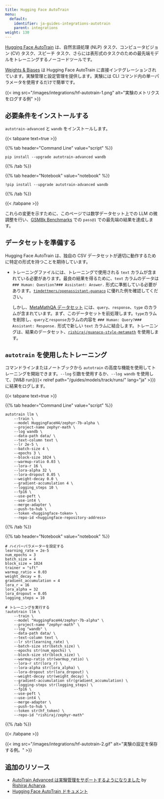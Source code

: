 ```yaml
---
title: Hugging Face AutoTrain
menu:
  default:
    identifier: ja-guides-integrations-autotrain
    parent: integrations
weight: 130
---
```


[Hugging Face AutoTrain](https://huggingface.co/docs/autotrain/index) は、自然言語処理 (NLP) タスク、コンピュータビジョン (CV) タスク、スピーチ タスク、さらには表形式のタスクのための最先端モデルをトレーニングするノーコードツールです。

[Weights & Biases](http://wandb.com/) は Hugging Face AutoTrain に直接インテグレーションされています。実験管理と設定管理を提供します。実験には CLI コマンド内の単一パラメータを使用するだけで簡単です。

{{< img src="/images/integrations/hf-autotrain-1.png" alt="実験のメトリクスをログする例" >}}

## 必要条件をインストールする

`autotrain-advanced` と `wandb` をインストールします。

{{< tabpane text=true >}}

{{% tab header="Command Line" value="script" %}}

```shell
pip install --upgrade autotrain-advanced wandb
```

{{% /tab %}}

{{% tab header="Notebook" value="notebook" %}}

```notebook
!pip install --upgrade autotrain-advanced wandb
```

{{% /tab %}}

{{< /tabpane >}}

これらの変更を示すために、このページでは数学データセット上での LLM の微調整を行い、[GSM8k Benchmarks](https://github.com/openai/grade-school-math) での `pass@1` での最先端の結果を達成します。

## データセットを準備する

Hugging Face AutoTrain は、独自の CSV データセットが適切に動作するために特定の形式を持つことを期待しています。

- トレーニングファイルには、トレーニングで使用される `text` カラムが含まれている必要があります。最良の結果を得るために、`text` カラムのデータは `### Human: Question?### Assistant: Answer.` 形式に準拠している必要があります。[`timdettmers/openassistant-guanaco`](https://huggingface.co/datasets/timdettmers/openassistant-guanaco) に優れた例を確認してください。

    しかし、[MetaMathQA データセット](https://huggingface.co/datasets/meta-math/MetaMathQA) には、`query`、`response`、`type` のカラムが含まれています。まず、このデータセットを前処理します。`type`カラムを削除し、`query`と`response`カラムの内容を `### Human: Query?### Assistant: Response.` 形式で新しい `text` カラムに結合します。トレーニングは、結果のデータセット、[`rishiraj/guanaco-style-metamath`](https://huggingface.co/datasets/rishiraj/guanaco-style-metamath) を使用します。

## `autotrain` を使用したトレーニング

コマンドラインまたはノートブックから `autotrain` の高度な機能を使用してトレーニングを開始できます。`--log` 引数を使用するか、`--log wandb` を使用して、[W&B run]({{< relref path="/guides/models/track/runs/" lang="ja" >}}) に結果をログします。

{{< tabpane text=true >}}

{{% tab header="Command Line" value="script" %}}

```shell
autotrain llm \
    --train \
    --model HuggingFaceH4/zephyr-7b-alpha \
    --project-name zephyr-math \
    --log wandb \
    --data-path data/ \
    --text-column text \
    --lr 2e-5 \
    --batch-size 4 \
    --epochs 3 \
    --block-size 1024 \
    --warmup-ratio 0.03 \
    --lora-r 16 \
    --lora-alpha 32 \
    --lora-dropout 0.05 \
    --weight-decay 0.0 \
    --gradient-accumulation 4 \
    --logging_steps 10 \
    --fp16 \
    --use-peft \
    --use-int4 \
    --merge-adapter \
    --push-to-hub \
    --token <huggingface-token> \
    --repo-id <huggingface-repository-address>
```

{{% /tab %}}

{{% tab header="Notebook" value="notebook" %}}

```notebook
# ハイパーパラメーターを設定する
learning_rate = 2e-5
num_epochs = 3
batch_size = 4
block_size = 1024
trainer = "sft"
warmup_ratio = 0.03
weight_decay = 0.
gradient_accumulation = 4
lora_r = 16
lora_alpha = 32
lora_dropout = 0.05
logging_steps = 10

# トレーニングを実行する
!autotrain llm \
    --train \
    --model "HuggingFaceH4/zephyr-7b-alpha" \
    --project-name "zephyr-math" \
    --log "wandb" \
    --data-path data/ \
    --text-column text \
    --lr str(learning_rate) \
    --batch-size str(batch_size) \
    --epochs str(num_epochs) \
    --block-size str(block_size) \
    --warmup-ratio str(warmup_ratio) \
    --lora-r str(lora_r) \
    --lora-alpha str(lora_alpha) \
    --lora-dropout str(lora_dropout) \
    --weight-decay str(weight_decay) \
    --gradient-accumulation str(gradient_accumulation) \
    --logging-steps str(logging_steps) \
    --fp16 \
    --use-peft \
    --use-int4 \
    --merge-adapter \
    --push-to-hub \
    --token str(hf_token) \
    --repo-id "rishiraj/zephyr-math"
```

{{% /tab %}}

{{< /tabpane >}}

{{< img src="/images/integrations/hf-autotrain-2.gif" alt="実験の設定を保存する例。" >}}

## 追加のリソース

* [AutoTrain Advanced は実験管理をサポートするようになりました](https://huggingface.co/blog/rishiraj/log-autotrain) by [Rishiraj Acharya](https://huggingface.co/rishiraj).
* [Hugging Face AutoTrain ドキュメント](https://huggingface.co/docs/autotrain/index)